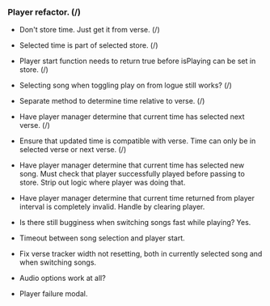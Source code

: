 ### Player refactor. (/)

* Don't store time. Just get it from verse. (/)
* Selected time is part of selected store. (/)
* Player start function needs to return true before isPlaying can be set in store. (/)
* Selecting song when toggling play on from logue still works? (/)
* Separate method to determine time relative to verse. (/)

* Have player manager determine that current time has selected next verse. (/)
* Ensure that updated time is compatible with verse. Time can only be in selected verse or next verse. (/)

* Have player manager determine that current time has selected new song. Must check that player successfully played before passing to store. Strip out logic where player was doing that.
* Have player manager determine that current time returned from player interval is completely invalid. Handle by clearing player.

* Is there still bugginess when switching songs fast while playing? Yes.

* Timeout between song selection and player start.
* Fix verse tracker width not resetting, both in currently selected song and when switching songs.
* Audio options work at all?

* Player failure modal.